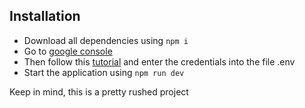 ## Installation
- Download all dependencies using `npm i` 
- Go to [google console](https://console.developers.google.com/apis/credentials)
- Then follow this [tutorial](https://youtu.be/AbUVY16P4Ys?t=449) and enter the credentials into the file .env
- Start the application using `npm run dev`



Keep in mind, this is a pretty rushed project